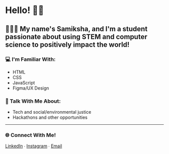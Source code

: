 # Hello! 👋🏽
## 👩🏽‍💻 My name's Samiksha, and I'm a student passionate about using STEM and computer science to positively impact the world! 
### 💻 I'm Familiar With:
- HTML
- CSS
- JavaScript
- Figma/UX Design

### 💬 Talk With Me About:
- Tech and social/environmental justice
- Hackathons and other opportunities
---
### 🌐 Connect With Me!
[LinkedIn](https://www.linkedin.com/in/samikshalingan/) ∙ [Instagram](https://instagram.com/samiksh.a) ∙ [Email](mailto:slingan01@gmail.com)
